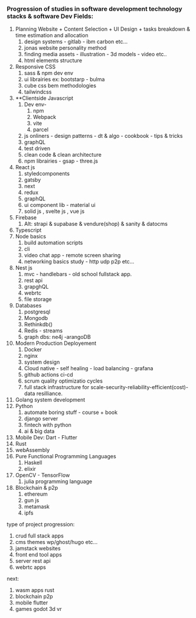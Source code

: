 ### Progression of studies in software development technology stacks & software Dev Fields:

1. Planning Website + Content Selection + UI Design + tasks breakdown & time estimation and allocation
	1. design systems - gitlab - ibm carbon etc...
	2. jonas website personality method
	3. finding media assets - illustration - 3d models - video etc..
	4. html elements structure
2. Responsive CSS 
	1. sass & npm dev env
	2. ui librairies ex: bootstarp - bulma
	3. cube css bem  methodologies
	4. tailwindcss
3. **Clientside Javascript
	1.  Dev env- 
		1. npm
		2. Webpack
		3. vite
		4. parcel
	2. js onliners - design patterns - dt & algo - cookbook - tips & tricks
	3. graphQL
	4. test driven
	5. clean code & clean architecture
	6. npm librairies - gsap - three.js
5. React js
	1. styledcomponents
	2. gatsby
	3. next
	4. redux
	5. graphQL
	6. ui component lib - material ui
	7. solid js  , svelte js , vue js 
6. Firebase
	1. Alt:  strapi & supabase & vendure(shop) & sanity & datocms 
7. Typescript
8. Node basics
	1. build automation scripts
	2. cli
	3. video chat app - remote screen sharing
	4. networking basics study - http udp p2p etc...
9. Nest js 
	1. mvc - handlebars - old school fullstack app. 
	2. rest api
	3. grapghQL
	4. webrtc
	5. file storage
10. Databases
	1. postgresql
	2. Mongodb
	3. Rethinkdb()
	4. Redis - streams
	5. graph dbs: ne4j -arangoDB
11. Modern Production Deployement
	1. Docker
	2. nginx
	3. system design
	4. Cloud native - self healing - load balancing - grafana
	5. github actions ci-cd
	6. scrum quality optimizatio cycles
	7. full stack infrastructure for scale-security-reliability-efficient(cost)-data resilliance.
12. Golang system development
13. Python
	1. automate boring stuff - course + book
	2. django server 
	3. fintech with python
	4. ai & big data 
14. Mobile Dev: Dart - Flutter
15. Rust
16. webAssembly
17. Pure Functional Programming Languages
	1. Haskell
	2. elixir
18. OpenCV - TensorFlow
	1. julia programming language
19. Blockchain & p2p
	1. ethereum
	2. gun js
	3. metamask
	4. ipfs


type of project progression:

1. crud full stack apps
2. cms themes wp/ghost/hugo etc...
3. jamstack websites
4. front end tool apps 
5. server rest api 
6. webrtc apps

next:

1. wasm apps rust
2. blockchain p2p
3. mobile flutter
4. games godot 3d vr